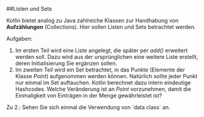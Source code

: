 ##Listen und Sets

Kotlin bietet analog zu Java zahlreiche Klassen zur Handhabung von **Aufzählungen** (Collections). 
Hier sollen Listen und Sets betrachtet werden.

Aufgaben:
1. Im ersten Teil wird eine Liste angelegt, die später per *add()* erweitert werden soll. Dazu wird aus der ursprünglichen eine 
weitere Liste erstellt, deren Initialisierung Sie ergänzen sollen. 
2. Im zweiten Teil wird ein Set betrachtet, in das Punkte (Elemente der Klasse *Point*) aufgenommen werden können. 
Natürlich sollte jeder Punkt nur einmal im Set auftauchen. Kotlin berechnet dazu intern eindeutige Hashcodes.
Welche Veränderung ist an *Point* vorzunehmen, damit die Einmaligkeit von Einträgen in der Menge gewährleistet ist? 
<div class="hint">
Zu 2.: Sehen Sie sich einmal die Verwendung von `data class` an.
</div>
